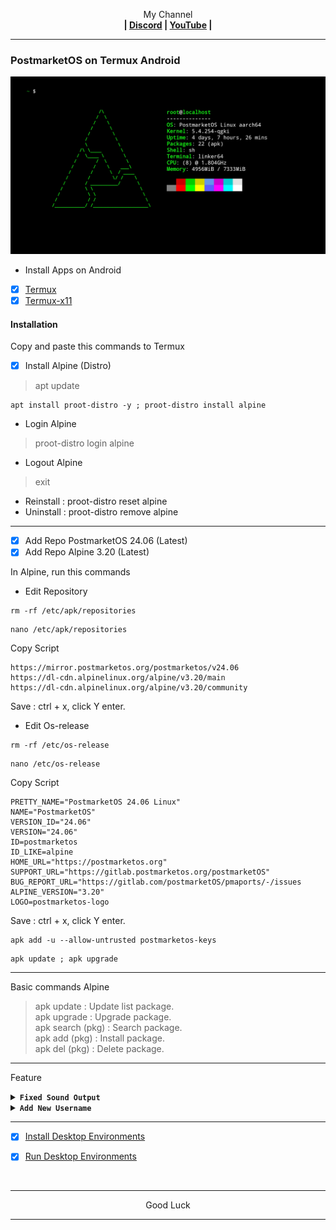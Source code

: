 
<p align="center">My Channel</br><b>
| <a href="https://discord.gg/GCehyym">Discord</a> | <a href="https://youtube.com/@layargeser">YouTube</a> |</b></p>

---
### PostmarketOS on Termux Android
<img src="https://raw.githubusercontent.com/wahasa/Alpine/refs/heads/main/Patch/PostmarketOS.jpg">

* Install Apps on Android
- [x] [Termux](https://play.google.com/store/apps/details?id=com.termux)
- [x] [Termux-x11](https://github.com/termux/termux-x11/releases)

#### Installation
Copy and paste this commands to Termux

- [x] Install Alpine (Distro)
> apt update

```
apt install proot-distro -y ; proot-distro install alpine
```

* Login Alpine
> proot-distro login alpine
* Logout Alpine
> exit

- Reinstall : proot-distro reset alpine
- Uninstall : proot-distro remove alpine

---
- [x] Add Repo PostmarketOS 24.06 (Latest)
- [x] Add Repo Alpine 3.20 (Latest)

In Alpine, run this commands

- Edit Repository
```
rm -rf /etc/apk/repositories
```
```
nano /etc/apk/repositories
```
Copy Script
```
https://mirror.postmarketos.org/postmarketos/v24.06
https://dl-cdn.alpinelinux.org/alpine/v3.20/main
https://dl-cdn.alpinelinux.org/alpine/v3.20/community
```
Save : ctrl + x, click Y enter.

- Edit Os-release
```
rm -rf /etc/os-release
```
```
nano /etc/os-release
```
Copy Script
```
PRETTY_NAME="PostmarketOS 24.06 Linux"
NAME="PostmarketOS"
VERSION_ID="24.06"
VERSION="24.06"
ID=postmarketos
ID_LIKE=alpine
HOME_URL="https://postmarketos.org"
SUPPORT_URL="https://gitlab.postmarketos.org/postmarketOS"
BUG_REPORT_URL="https://gitlab.com/postmarketOS/pmaports/-/issues
ALPINE_VERSION="3.20"
LOGO=postmarketos-logo
```
Save : ctrl + x, click Y enter.

```
apk add -u --allow-untrusted postmarketos-keys
```
```
apk update ; apk upgrade
```
---
Basic commands Alpine
> apk update : Update list package.</br>
> apk upgrade : Upgrade package.</br>
> apk search (pkg) : Search package.</br>
> apk add (pkg) : Install package.</br>
> apk del (pkg) : Delete package.</br>

---
Feature

<details><summary><b><code>Fixed Sound Output</code></b></summary></br>

In Termux, run this commands
> apt update

```
apt install pulseaudio nano -y
```
```
nano $PREFIX/bin/postmarketos
```

- Copy Script
```
#!/bin/bash
pulseaudio --start \
    --load="module-native-protocol-tcp auth-ip-acl=127.0.0.1 auth-anonymous=1" \
    --exit-idle-time=-1
proot-distro login alpine --shared-tmp
```
Save : ctrl + x, click y enter.

- Activate script
```
chmod +x $PREFIX/bin/postmarketos
```

---
- Login PostmarketOS
> postmarketos

- Logout PostmarketOS
> exit

---
In PostmarketOS, run this command
```
echo "export PULSE_SERVER=127.0.0.1" > ~/.bashrc
```

---
</details>

<details><summary><b><code>Add New Username</code></b></summary></br>

In Linux, run this commands
> apk add sudo

- Add Username
```
adduser <username>
```
```
passwd <username>
```
```
echo "<username>    ALL=(ALL)       ALL" >> /etc/sudoers
```
```
su <username>
```

- Del Username
```
deluser <username>
```

</br>
Note :</br>
(username) : Replace with your username.

---
- Login Username
```
su <username>
```

- Logout Username
```
exit
```
</details>

---
- [x] [Install Desktop Environments](https://github.com/wahasa/Alpine/tree/main#install-desktop-environments)

- [x] [Run Desktop Environments](https://github.com/wahasa/Alpine/tree/main#run-desktop-environments)
</br>

---
<p align="center">Good Luck</p>

---

